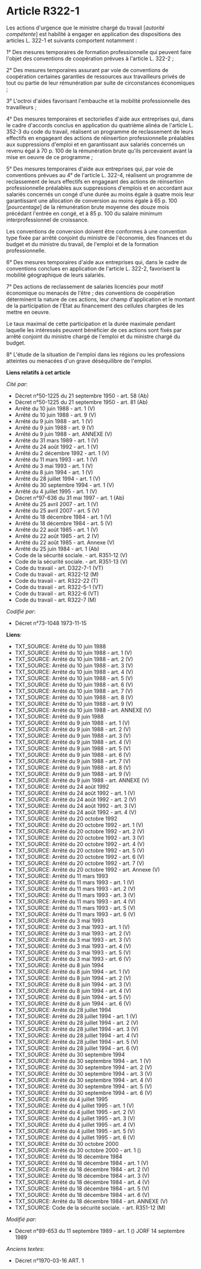 # Article R322-1

Les actions d'urgence que le ministre chargé du travail [*autorité compétente*] est habilité à engager en application des
dispositions des articles L. 322-1 et suivants comportent notamment :

1° Des mesures temporaires de formation professionnelle qui peuvent faire l'objet des conventions de coopération prévues à
l'article L. 322-2 ;

2° Des mesures temporaires assurant par voie de conventions de coopération certaines garanties de ressources aux travailleurs
privés de tout ou partie de leur rémunération par suite de circonstances économiques ;

3° L'octroi d'aides favorisant l'embauche et la mobilité professionnelle des travailleurs ;

4° Des mesures temporaires et sectorielles d'aide aux entreprises qui, dans le cadre d'accords conclus en application du
quatrième alinéa de l'article L. 352-3 du code du travail, réalisent un programme de reclassement de leurs effectifs en
engageant des actions de réinsertion professionnelle préalables aux suppressions d'emploi et en garantissant aux salariés
concernés un revenu égal à 70 p. 100 de la rémunération brute qu'ils percevaient avant la mise en oeuvre de ce programme ;

5° Des mesures temporaires d'aide aux entreprises qui, par voie de conventions prévues au 4° de l'article L. 322-4, réalisent
un programme de reclassement de leurs effectifs en engageant des actions de réinsertion professionnelle préalables aux
suppressions d'emplois et en accordant aux salariés concernés un congé d'une durée au moins égale à quatre mois leur
garantissant une allocation de conversion au moins égale à 65 p. 100 [*pourcentage*] de la rémunération brute moyenne des
douze mois précédant l'entrée en congé, et à 85 p. 100 du salaire minimum interprofessionnel de croissance.

Les conventions de conversion doivent être conformes à une convention type fixée par arrêté conjoint du ministre de
l'économie, des finances et du budget et du ministre du travail, de l'emploi et de la formation professionnelle.

6° Des mesures temporaires d'aide aux entreprises qui, dans le cadre de conventions conclues en application de l'article L.
322-2, favorisent la mobilité géographique de leurs salariés.

7° Des actions de reclassement de salariés licenciés pour motif économique ou menacés de l'être ; des conventions de
coopération déterminent la nature de ces actions, leur champ d'application et le montant de la participation de l'Etat au
financement des cellules chargées de les mettre en oeuvre.

Le taux maximal de cette participation et la durée maximale pendant laquelle les intéressés peuvent bénéficier de ces actions
sont fixés par arrêté conjoint du ministre chargé de l'emploi et du ministre chargé du budget.

8° L'étude de la situation de l'emploi dans les régions ou les professions atteintes ou menacées d'un grave déséquilibre de
l'emploi.

**Liens relatifs à cet article**

_Cité par_:

  - Décret n°50-1225 du 21 septembre 1950 - art. 58 (Ab)
  - Décret n°50-1225 du 21 septembre 1950 - art. 81 (Ab)
  - Arrêté du 10 juin 1988 - art. 1 (V)
  - Arrêté du 10 juin 1988 - art. 9 (V)
  - Arrêté du 9 juin 1988 - art. 1 (V)
  - Arrêté du 9 juin 1988 - art. 9 (V)
  - Arrêté du 9 juin 1988 - art. ANNEXE (V)
  - Arrêté du 31 mars 1989 - art. 1 (V)
  - Arrêté du 24 août 1992 - art. 1 (V)
  - Arrêté du 2 décembre 1992 - art. 1 (V)
  - Arrêté du 11 mars 1993 - art. 1 (V)
  - Arrêté du 3 mai 1993 - art. 1 (V)
  - Arrêté du 8 juin 1994 - art. 1 (V)
  - Arrêté du 28 juillet 1994 - art. 1 (V)
  - Arrêté du 30 septembre 1994 - art. 1 (V)
  - Arrêté du 4 juillet 1995 - art. 1 (V)
  - Décret n°97-636 du 31 mai 1997 - art. 1 (Ab)
  - Arrêté du 25 avril 2007 - art. 1 (V)
  - Arrêté du 25 avril 2007 - art. 5 (V)
  - Arrêté du 18 décembre 1984 - art. 1 (V)
  - Arrêté du 18 décembre 1984 - art. 5 (V)
  - Arrêté du 22 août 1985 - art. 1 (V)
  - Arrêté du 22 août 1985 - art. 2 (V)
  - Arrêté du 22 août 1985 - art. Annexe (V)
  - Arrêté du 25 juin 1984 - art. 1 (Ab)
  - Code de la sécurité sociale. - art. R351-12 (V)
  - Code de la sécurité sociale. - art. R351-13 (V)
  - Code du travail - art. D322-7-1 (VT)
  - Code du travail - art. R322-12 (M)
  - Code du travail - art. R322-22 (T)
  - Code du travail - art. R322-5-1 (VT)
  - Code du travail - art. R322-6 (VT)
  - Code du travail - art. R322-7 (M)

_Codifié par_:

  - Décret n°73-1048 1973-11-15

**Liens**:

  - TXT_SOURCE: Arrêté du 10 juin 1988
  - TXT_SOURCE: Arrêté du 10 juin 1988 - art. 1 (V)
  - TXT_SOURCE: Arrêté du 10 juin 1988 - art. 2 (V)
  - TXT_SOURCE: Arrêté du 10 juin 1988 - art. 3 (V)
  - TXT_SOURCE: Arrêté du 10 juin 1988 - art. 4 (V)
  - TXT_SOURCE: Arrêté du 10 juin 1988 - art. 5 (V)
  - TXT_SOURCE: Arrêté du 10 juin 1988 - art. 6 (V)
  - TXT_SOURCE: Arrêté du 10 juin 1988 - art. 7 (V)
  - TXT_SOURCE: Arrêté du 10 juin 1988 - art. 8 (V)
  - TXT_SOURCE: Arrêté du 10 juin 1988 - art. 9 (V)
  - TXT_SOURCE: Arrêté du 10 juin 1988 - art. ANNEXE (V)
  - TXT_SOURCE: Arrêté du 9 juin 1988
  - TXT_SOURCE: Arrêté du 9 juin 1988 - art. 1 (V)
  - TXT_SOURCE: Arrêté du 9 juin 1988 - art. 2 (V)
  - TXT_SOURCE: Arrêté du 9 juin 1988 - art. 3 (V)
  - TXT_SOURCE: Arrêté du 9 juin 1988 - art. 4 (V)
  - TXT_SOURCE: Arrêté du 9 juin 1988 - art. 5 (V)
  - TXT_SOURCE: Arrêté du 9 juin 1988 - art. 6 (V)
  - TXT_SOURCE: Arrêté du 9 juin 1988 - art. 7 (V)
  - TXT_SOURCE: Arrêté du 9 juin 1988 - art. 8 (V)
  - TXT_SOURCE: Arrêté du 9 juin 1988 - art. 9 (V)
  - TXT_SOURCE: Arrêté du 9 juin 1988 - art. ANNEXE (V)
  - TXT_SOURCE: Arrêté du 24 août 1992
  - TXT_SOURCE: Arrêté du 24 août 1992 - art. 1 (V)
  - TXT_SOURCE: Arrêté du 24 août 1992 - art. 2 (V)
  - TXT_SOURCE: Arrêté du 24 août 1992 - art. 3 (V)
  - TXT_SOURCE: Arrêté du 24 août 1992 - art. 4 (V)
  - TXT_SOURCE: Arrêté du 20 octobre 1992
  - TXT_SOURCE: Arrêté du 20 octobre 1992 - art. 1 (V)
  - TXT_SOURCE: Arrêté du 20 octobre 1992 - art. 2 (V)
  - TXT_SOURCE: Arrêté du 20 octobre 1992 - art. 3 (V)
  - TXT_SOURCE: Arrêté du 20 octobre 1992 - art. 4 (V)
  - TXT_SOURCE: Arrêté du 20 octobre 1992 - art. 5 (V)
  - TXT_SOURCE: Arrêté du 20 octobre 1992 - art. 6 (V)
  - TXT_SOURCE: Arrêté du 20 octobre 1992 - art. 7 (V)
  - TXT_SOURCE: Arrêté du 20 octobre 1992 - art. Annexe (V)
  - TXT_SOURCE: Arrêté du 11 mars 1993
  - TXT_SOURCE: Arrêté du 11 mars 1993 - art. 1 (V)
  - TXT_SOURCE: Arrêté du 11 mars 1993 - art. 2 (V)
  - TXT_SOURCE: Arrêté du 11 mars 1993 - art. 3 (V)
  - TXT_SOURCE: Arrêté du 11 mars 1993 - art. 4 (V)
  - TXT_SOURCE: Arrêté du 11 mars 1993 - art. 5 (V)
  - TXT_SOURCE: Arrêté du 11 mars 1993 - art. 6 (V)
  - TXT_SOURCE: Arrêté du 3 mai 1993
  - TXT_SOURCE: Arrêté du 3 mai 1993 - art. 1 (V)
  - TXT_SOURCE: Arrêté du 3 mai 1993 - art. 2 (V)
  - TXT_SOURCE: Arrêté du 3 mai 1993 - art. 3 (V)
  - TXT_SOURCE: Arrêté du 3 mai 1993 - art. 4 (V)
  - TXT_SOURCE: Arrêté du 3 mai 1993 - art. 5 (V)
  - TXT_SOURCE: Arrêté du 3 mai 1993 - art. 6 (V)
  - TXT_SOURCE: Arrêté du 8 juin 1994
  - TXT_SOURCE: Arrêté du 8 juin 1994 - art. 1 (V)
  - TXT_SOURCE: Arrêté du 8 juin 1994 - art. 2 (V)
  - TXT_SOURCE: Arrêté du 8 juin 1994 - art. 3 (V)
  - TXT_SOURCE: Arrêté du 8 juin 1994 - art. 4 (V)
  - TXT_SOURCE: Arrêté du 8 juin 1994 - art. 5 (V)
  - TXT_SOURCE: Arrêté du 8 juin 1994 - art. 6 (V)
  - TXT_SOURCE: Arrêté du 28 juillet 1994
  - TXT_SOURCE: Arrêté du 28 juillet 1994 - art. 1 (V)
  - TXT_SOURCE: Arrêté du 28 juillet 1994 - art. 2 (V)
  - TXT_SOURCE: Arrêté du 28 juillet 1994 - art. 3 (V)
  - TXT_SOURCE: Arrêté du 28 juillet 1994 - art. 4 (V)
  - TXT_SOURCE: Arrêté du 28 juillet 1994 - art. 5 (V)
  - TXT_SOURCE: Arrêté du 28 juillet 1994 - art. 6 (V)
  - TXT_SOURCE: Arrêté du 30 septembre 1994
  - TXT_SOURCE: Arrêté du 30 septembre 1994 - art. 1 (V)
  - TXT_SOURCE: Arrêté du 30 septembre 1994 - art. 2 (V)
  - TXT_SOURCE: Arrêté du 30 septembre 1994 - art. 3 (V)
  - TXT_SOURCE: Arrêté du 30 septembre 1994 - art. 4 (V)
  - TXT_SOURCE: Arrêté du 30 septembre 1994 - art. 5 (V)
  - TXT_SOURCE: Arrêté du 30 septembre 1994 - art. 6 (V)
  - TXT_SOURCE: Arrêté du 4 juillet 1995
  - TXT_SOURCE: Arrêté du 4 juillet 1995 - art. 1 (V)
  - TXT_SOURCE: Arrêté du 4 juillet 1995 - art. 2 (V)
  - TXT_SOURCE: Arrêté du 4 juillet 1995 - art. 3 (V)
  - TXT_SOURCE: Arrêté du 4 juillet 1995 - art. 4 (V)
  - TXT_SOURCE: Arrêté du 4 juillet 1995 - art. 5 (V)
  - TXT_SOURCE: Arrêté du 4 juillet 1995 - art. 6 (V)
  - TXT_SOURCE: Arrêté du 30 octobre 2000
  - TXT_SOURCE: Arrêté du 30 octobre 2000 - art. 1 ()
  - TXT_SOURCE: Arrêté du 18 décembre 1984
  - TXT_SOURCE: Arrêté du 18 décembre 1984 - art. 1 (V)
  - TXT_SOURCE: Arrêté du 18 décembre 1984 - art. 2 (V)
  - TXT_SOURCE: Arrêté du 18 décembre 1984 - art. 3 (V)
  - TXT_SOURCE: Arrêté du 18 décembre 1984 - art. 4 (V)
  - TXT_SOURCE: Arrêté du 18 décembre 1984 - art. 5 (V)
  - TXT_SOURCE: Arrêté du 18 décembre 1984 - art. 6 (V)
  - TXT_SOURCE: Arrêté du 18 décembre 1984 - art. ANNEXE (V)
  - TXT_SOURCE: Code de la sécurité sociale. - art. R351-12 (M)

_Modifié par_:

  - Décret n°89-653 du 11 septembre 1989 - art. 1 () JORF 14 septembre 1989

_Anciens textes_:

  - Décret n°1970-03-16 ART. 1
